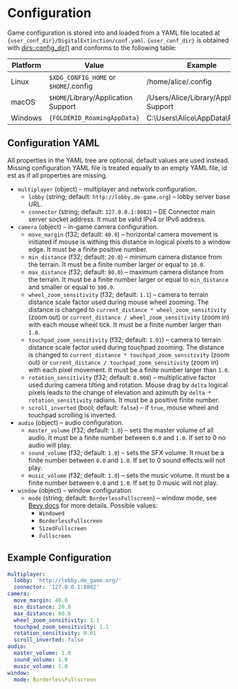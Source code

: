 # Configuration

Game configuration is stored into and loaded from a YAML file located at
`{user_conf_dir}/DigitalExtinction/conf.yaml`. `{user_conf_dir}` is obtained
with [dirs::config_dir()](https://docs.rs/dirs/latest/dirs/fn.config_dir.html)
and conforms to the following table:

|Platform | Value                                 | Example                                  |
| ------- | ------------------------------------- | ---------------------------------------- |
| Linux   | `$XDG_CONFIG_HOME` or `$HOME`/.config | /home/alice/.config                      |
| macOS   | `$HOME`/Library/Application Support   | /Users/Alice/Library/Application Support |
| Windows | `{FOLDERID_RoamingAppData}`           | C:\Users\Alice\AppData\Roaming           |

## Configuration YAML

All properties in the YAML tree are optional, default values are used instead.
Missing configuration YAML file is treated equally to an empty YAML file, id
est as if all properties are missing.

* `multiplayer` (object) – multiplayer and network configuration.
  * `lobby` (string; default: `http://lobby.de-game.org`) – lobby server base URL.
  * `connector` (string; default: `127.0.0.1:8082`) – DE Connector main server
    socket address. It must be valid IPv4 or IPv6 address.
* `camera` (object) – in-game camera configuration.
  * `move_margin` (f32; default: `40.0`) – horizontal camera movement is
    initiated if mouse is withing this distance in logical pixels to a window
    edge. It must be a finite positive number.
  * `min_distance` (f32; default: `20.0`) – minimum camera distance from the
    terrain. It must be a finite number larger or equal to `10.0`.
  * `max_distance` (f32; default: `80.0`) – maximum camera distance from the
    terrain. It must be a finite number larger or equal to `min_distance` and
    smaller or equal to `300.0`.
  * `wheel_zoom_sensitivity` (f32; default: `1.1`) – camera to terrain distance
    scale factor used during mouse wheel zooming. The distance is changed to
    `current_distance * wheel_zoom_sensitivity` (zoom out) or `current_distance
    / wheel_zoom_sensitivity` (zoom in) with each mouse wheel tick. It must be
    a finite number larger than `1.0`.
  * `touchpad_zoom_sensitivity` (f32; default: `1.01`) – camera to terrain
    distance scale factor used during touchpad zooming. The distance is changed
    to `current_distance * touchpad_zoom_sensitivity` (zoom out) or
    `current_distance / touchpad_zoom_sensitivity` (zoom in) with each pixel
    movement. It must be a finite number larger than `1.0`.
  * `rotation_sensitivity` (f32; default: `0.008`) – multiplicative factor used
    during camera tilting and rotation. Mouse drag by `delta` logical pixels
    leads to the change of elevation and azimuth by `delta *
    rotation_sensitivity` radians. It must be a positive finite number.
  * `scroll_inverted` (bool; default: `false`) – if `true`, mouse wheel and
    touchpad scrolling is inverted.
* `audio` (object) – audio configuration.
  * `master_volume` (f32; default: `1.0`) – sets the master volume of all audio. It
    must be a finite number between `0.0` and `1.0`. If set to 0 no audio will play.
  * `sound_volume` (f32; default: `1.0`) – sets the SFX volume. It must be a finite
    number between `0.0` and `1.0`. If set to 0 sound effects will not play.
  * `music_volume` (f32; default: `1.0`) – sets the music volume. It must be a finite
    number between `0.0` and `1.0`. If set to 0 music will not play.
* `window` (object) – window configuration
  * `mode` (string; default: `BorderlessFullscreen`) – window mode, see [Bevy
    docs](https://docs.rs/bevy/0.12.1/bevy/window/enum.WindowMode.html#variants)
    for more details. Possible values:
    * `Windowed`
    * `BorderlessFullscreen`
    * `SizedFullscreen`
    * `Fullscreen`

## Example Configuration

```yaml
multiplayer:
  lobby: 'http://lobby.de_game.org/'
  connector: '127.0.0.1:8082'
camera:
  move_margin: 40.0
  min_distance: 20.0
  max_distance: 80.0
  wheel_zoom_sensitivity: 1.1
  touchpad_zoom_sensitivity: 1.1
  rotation_sensitivity: 0.01
  scroll_inverted: false
audio:
  master_volume: 1.0
  sound_volume: 1.0
  music_volume: 1.0
window:
  mode: BorderlessFullscreen
```
